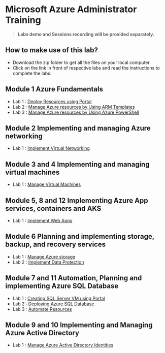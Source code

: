 # Microsoft Azure Administrator Training

> **Labs demo and Sessions recording will be provided separately.**


## How to make use of this lab?

- Download the zip folder to get all the files on your local computer.
- Click on the link in front of respective labs and read the instructions to complete the labs.

## Module 1 Azure Fundamentals
- Lab 1 : [Deploy Resources using Portal](https://github.com/ashishrajsrivastava/empiredatasystems-az-admin-labs/blob/master/Module%201%20Introduction%20to%20Azure/LAB_03a-Manage_Azure_Resources_by_Using_the_Azure_Portal.md)
- Lab 2 : [Manage Azure resources by Using ARM Templates](https://github.com/ashishrajsrivastava/empiredatasystems-az-admin-labs/blob/master/Module%201%20Introduction%20to%20Azure/LAB_03b-Manage_Azure_Resources_by_Using_ARM_Templates.md)
- Lab 3 : [Manage Azure resources by Using Azure PowerShell](https://github.com/ashishrajsrivastava/empiredatasystems-az-admin-labs/blob/master/Module%201%20Introduction%20to%20Azure/LAB_03b-Manage_Azure_Resources_by_Using_ARM_Templates.md)

## Module 2 Implementing and managing Azure networking

- Lab 1 : [Implement Virtual Networking](https://github.com/ashishrajsrivastava/empiredatasystems-az-admin-labs/blob/master/Module%202%20Implementing%20and%20managing%20Azure%20networking/LAB_04-Implement_Virtual_Networking.md)

## Module 3 and 4 Implementing and managing virtual machines

- Lab 1 : [Manage Virtual Machines](https://github.com/ashishrajsrivastava/empiredatasystems-az-admin-labs/blob/master/Module%203%20and%204%20Implementing%20and%20managing%20virtual%20machines/Manage_Virtual_Machines.md)

## Module 5, 8 and 12 Implementing Azure App services, containers and AKS

- Lab 1 : [Implement Web Apps](https://github.com/ashishrajsrivastava/empiredatasystems-az-admin-labs/blob/master/Module%205%2C%208%20and%2012%20Implementing%20Azure%20App%20services%2C%20containers%20and%20AKS/Implement_Web_Apps.md)

## Module 6 Planning and implementing storage, backup, and recovery services

- Lab 1 : [Manage Azure storage](https://github.com/ashishrajsrivastava/empiredatasystems-az-admin-labs/blob/master/Module%206%20Planning%20and%20implementing%20storage%2C%20backup%2C%20and%20recovery%20services/Manage_Azure_Storage.md)
- Lab 2 : [Implement Data Protection](https://github.com/ashishrajsrivastava/empiredatasystems-az-admin-labs/blob/master/Module%206%20Planning%20and%20implementing%20storage%2C%20backup%2C%20and%20recovery%20services/Implement_Data_Protection.md)

## Module 7 and 11 Automation, Planning and implementing Azure SQL Database

- Lab 1 : [Creating SQL Server VM using Portal](https://github.com/ashishrajsrivastava/empiredatasystems-az-admin-labs/blob/master/Module%207%20and%2011%20Automation%2C%20Planning%20and%20implementing%20Azure%20SQL%20Database/Instructions/Labs/DP-300_01_lab.md)
- Lab 2 : [Deploying Azure SQL Database](https://github.com/ashishrajsrivastava/empiredatasystems-az-admin-labs/blob/master/Module%207%20and%2011%20Automation%2C%20Planning%20and%20implementing%20Azure%20SQL%20Database/Instructions/Labs/DP-300_02_lab.md)
- Lab 3 : [Automate Resources](https://github.com/ashishrajsrivastava/empiredatasystems-az-admin-labs/blob/master/Module%207%20and%2011%20Automation%2C%20Planning%20and%20implementing%20Azure%20SQL%20Database/Instructions/Labs/DP-300_06_03_lab.md)

## Module 9 and 10 Implementing and Managing Azure Active Directory

- Lab 1 : [Manage Azure Active Directory Identities](https://github.com/ashishrajsrivastava/empiredatasystems-az-admin-labs/blob/master/Module%209%20and%2010%20Implementing%20and%20Managing%20Azure%20Active%20Directory/Manage_Azure_AD_Identities.md)